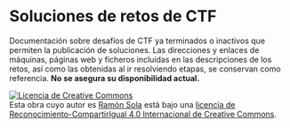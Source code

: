 # Soluciones de retos de CTF

Documentación sobre desafíos de CTF ya terminados o inactivos que permiten la publicación de soluciones. Las direcciones y enlaces de máquinas, páginas web y ficheros incluidas en las descripciones de los retos, así como las obtenidas al ir resolviendo etapas, se conservan como referencia. **No se asegura su disponibilidad actual.**

<a rel="license" href="http://creativecommons.org/licenses/by-sa/4.0/"><img alt="Licencia de Creative Commons" style="border-width:0" src="https://i.creativecommons.org/l/by-sa/4.0/88x31.png" /></a><br />Esta obra cuyo autor es <a xmlns:cc="http://creativecommons.org/ns#" href="https://geeks.ms/rsola" property="cc:attributionName" rel="cc:attributionURL">Ramón Sola</a> está bajo una <a rel="license" href="http://creativecommons.org/licenses/by-sa/4.0/">licencia de Reconocimiento-CompartirIgual 4.0 Internacional de Creative Commons</a>.

